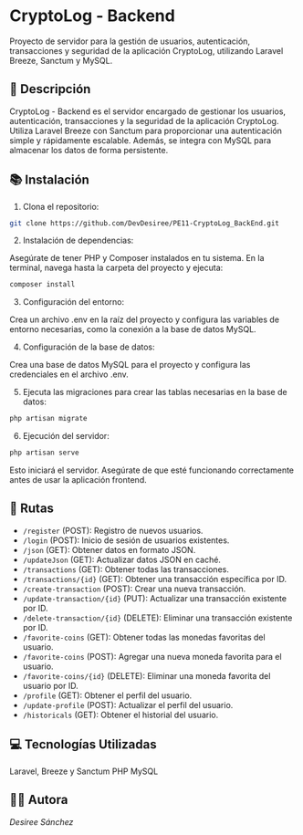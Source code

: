 # CryptoLog - Backend
Proyecto de servidor para la gestión de usuarios, autenticación, transacciones y seguridad de la aplicación CryptoLog, utilizando Laravel Breeze, Sanctum y MySQL.

## 📄 Descripción
CryptoLog - Backend es el servidor encargado de gestionar los usuarios, autenticación, transacciones y la seguridad de la aplicación CryptoLog. Utiliza Laravel Breeze con Sanctum para proporcionar una autenticación simple y rápidamente escalable. Además, se integra con MySQL para almacenar los datos de forma persistente.

## 📚 Instalación

1. Clona el repositorio:

```bash
git clone https://github.com/DevDesiree/PE11-CryptoLog_BackEnd.git
```

2. Instalación de dependencias:

Asegúrate de tener PHP y Composer instalados en tu sistema.
En la terminal, navega hasta la carpeta del proyecto y ejecuta:

```bash
composer install
```

3. Configuración del entorno:

Crea un archivo .env en la raíz del proyecto y configura las variables de entorno necesarias, como la conexión a la base de datos MySQL.

4. Configuración de la base de datos:

Crea una base de datos MySQL para el proyecto y configura las credenciales en el archivo .env.

5. Ejecuta las migraciones para crear las tablas necesarias en la base de datos:
```bash
php artisan migrate
```

6. Ejecución del servidor:

```bash
php artisan serve
```

Esto iniciará el servidor. Asegúrate de que esté funcionando correctamente antes de usar la aplicación frontend.

## 📕 Rutas
- `/register` (POST): Registro de nuevos usuarios.
- `/login` (POST): Inicio de sesión de usuarios existentes.
- `/json` (GET): Obtener datos en formato JSON.
- `/updateJson` (GET): Actualizar datos JSON en caché.
- `/transactions` (GET): Obtener todas las transacciones.
- `/transactions/{id}` (GET): Obtener una transacción específica por ID.
- `/create-transaction` (POST): Crear una nueva transacción.
- `/update-transaction/{id}` (PUT): Actualizar una transacción existente por ID.
- `/delete-transaction/{id}` (DELETE): Eliminar una transacción existente por ID.
- `/favorite-coins` (GET): Obtener todas las monedas favoritas del usuario.
- `/favorite-coins` (POST): Agregar una nueva moneda favorita para el usuario.
- `/favorite-coins/{id}` (DELETE): Eliminar una moneda favorita del usuario por ID.
- `/profile` (GET): Obtener el perfil del usuario.
- `/update-profile` (POST): Actualizar el perfil del usuario.
- `/historicals` (GET): Obtener el historial del usuario.


## 💻 Tecnologías Utilizadas
Laravel, Breeze y Sanctum
PHP
MySQL

## 👩‍💻 Autora
*Desiree Sánchez*